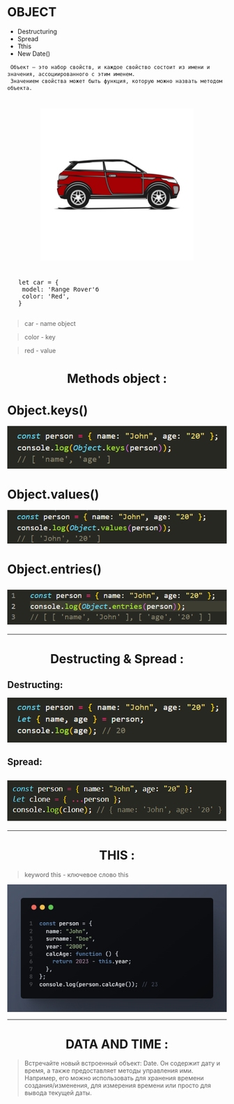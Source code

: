 # OBJECT

- Destructuring
- Spread
- Tthis
- New Date()

```
 Объект — это набор свойств, и каждое свойство состоит из имени и значения, ассоциированного с этим именем.
 Значением свойства может быть функция, которую можно назвать методом объекта.

```

<h1 align='center'>
<img width="350" src="./car.png">
</h1>

<pre>

   let car = {
    model: 'Range Rover'б
    color: 'Red',
   }

</pre>

> car - name object

> color - key

> red - value

<h1 align ="center" >
 Methods object :
</h1>

# Object.keys()

![](./keys.png)

# Object.values()

![](./values.png)

# Object.entries()

## ![](./entries.png)

---

<h1 align="center"> Destructing & Spread : </h1>

## Destructing:

![](./destructing.png)

## Spread:

## ![](./clone.png)

---

<h1 align="center">THIS :</h1>

> keyword this - ключевое слово this

![](./this.png)

---

<h1 align = "center">
DATA AND TIME :
</h1>

> Встречайте новый встроенный объект: Date. Он содержит дату и время, а также предоставляет методы управления ими.
> Например, его можно использовать для хранения времени создания/изменения, для измерения времени или просто для вывода текущей даты.

